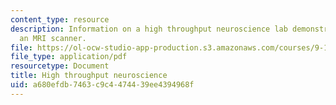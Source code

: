 ```yaml
---
content_type: resource
description: Information on a high throughput neuroscience lab demonstration using
  an MRI scanner.
file: https://ol-ocw-studio-app-production.s3.amazonaws.com/courses/9-123-neurotechnology-in-action-fall-2014/a680efdb7463c9c4474439ee4394968f_MIT9_123F14_Lab11.pdf
file_type: application/pdf
resourcetype: Document
title: High throughput neuroscience
uid: a680efdb-7463-c9c4-4744-39ee4394968f
---
```

